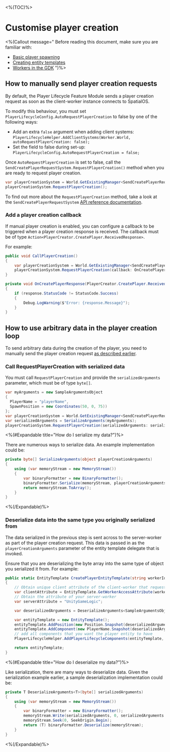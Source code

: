 <%(TOC)%>

# Customise player creation

<%(Callout message="
Before reading this document, make sure you are familiar with:

  * [Basic player spawning]({{urlRoot}}/modules/player-lifecycle/basic-player-creation)
  * [Creating entity templates]({{urlRoot}}/reference/concepts/entity-templates)
  * [Workers in the GDK]({{urlRoot}}/reference/concepts/worker)
")%>

## How to manually send player creation requests

By default, the Player Lifecycle Feature Module sends a player creation request as soon as the client-worker instance connects to SpatialOS.

To modify this behaviour, you must set `PlayerLifecycleConfig.AutoRequestPlayerCreation` to false by one of the following ways:

* Add an extra `false` argument when adding client systems: `PlayerLifecycleHelper.AddClientSystems(Worker.World, autoRequestPlayerCreation: false);`
* Set the field to false during set-up: `PlayerLifecycleConfig.AutoRequestPlayerCreation = false;`

Once `AutoRequestPlayerCreation` is set to false, call the `SendCreatePlayerRequestSystem.RequestPlayerCreation()` method when you are ready to request player creation.

```csharp
var playerCreationSystem = World.GetExistingManager<SendCreatePlayerRequestSystem>();
playerCreationSystem.RequestPlayerCreation();
```

To find out more about the `RequestPlayerCreation` method, take a look at the `SendCreatePlayerRequestSystem` [API reference documentation]({{urlRoot}}/api/player-lifecycle/send-create-player-request-system#methods).

### Add a player creation callback

If manual player creation is enabled, you can configure a callback to be triggered when a player creation response is received. The callback must be of type `Action<PlayerCreator.CreatePlayer.ReceivedResponse>`.

For example:

```csharp
public void CallPlayerCreation()
{
    var playerCreationSystem = World.GetExistingManager<SendCreatePlayerRequestSystem>();
    playerCreationSystem.RequestPlayerCreation(callback: OnCreatePlayerResponse);
}

private void OnCreatePlayerResponse(PlayerCreator.CreatePlayer.ReceivedResponse response)
{
    if (response.StatusCode != StatusCode.Success)
    {
        Debug.LogWarning($"Error: {response.Message}");
    }
}
```

## How to use arbitrary data in the player creation loop

To send arbitrary data during the creation of the player, you need to manually send the player creation request [as described earlier](#how-to-manually-send-player-creation-requests).

### Call RequestPlayerCreation with serialized data

You must call `RequestPlayerCreation` and provide the `serializedArguments` parameter, which must be of type `byte[]`.

```csharp
var myArguments = new SampleArgumentsObject
{
  PlayerName = "playerName",
  SpawnPosition = new Coordinates(50, 0, 75))
};
var playerCreationSystem = World.GetExistingManager<SendCreatePlayerRequestSystem>();
var serializedArguments = SerializeArguments(myArguments);
playerCreationSystem.RequestPlayerCreation(serializedArguments: serializedArguments);
```

<%(#Expandable title="How do I serialize my data?")%>

There are numerous ways to serialize data. An example implementation could be:

```csharp
private byte[] SerializeArguments(object playerCreationArguments)
{
    using (var memoryStream = new MemoryStream())
    {
        var binaryFormatter = new BinaryFormatter();
        binaryFormatter.Serialize(memoryStream, playerCreationArguments);
        return memoryStream.ToArray();
    }
}
```

<%(/Expandable)%>

### Deserialize data into the same type you originally serialized from

The data serialized in the previous step is sent across to the server-worker as part of the player creation request. This data is passed in as the `playerCreationArguments` parameter of the entity template delegate that is invoked.

Ensure that you are deserializing the byte array into the same type of object you serialized it from. For example:

```csharp
public static EntityTemplate CreatePlayerEntityTemplate(string workerId, byte[] playerCreationArguments)
{
    // Obtain unique client attribute of the client-worker that requested the player entity
    var clientAttribute = EntityTemplate.GetWorkerAccessAttribute(workerId);
    // Obtain the attribute of your server-worker
    var serverAttribute = "UnityGameLogic";

    var deserializedArguments = DeserializeArguments<SampleArgumentsObject>(playerCreationArguments);

    var entityTemplate = new EntityTemplate();
    entityTemplate.AddPosition(new Position.Snapshot(deserializedArguments.SpawnPosition), serverAttribute);
    entityTemplate.AddComponent(new PlayerName.Snapshot(deserializedArguments.PlayerName), serverAttribute);
    // add all components that you want the player entity to have
    PlayerLifecycleHelper.AddPlayerLifecycleComponents(entityTemplate, workerId, serverAttribute);

    return entityTemplate;
}
```

<%(#Expandable title="How do I deserialize my data?")%>

Like serialization, there are many ways to deserialize data. Given the serialization example earlier, a sample deserialization implementation could be:

```csharp
private T DeserializeArguments<T>(byte[] serializedArguments)
{
    using (var memoryStream = new MemoryStream())
    {
        var binaryFormatter = new BinaryFormatter();
        memoryStream.Write(serializedArguments, 0, serializedArguments.Length);
        memoryStream.Seek(0, SeekOrigin.Begin);
        return (T) binaryFormatter.Deserialize(memoryStream);
    }
}
```

<%(/Expandable)%>
